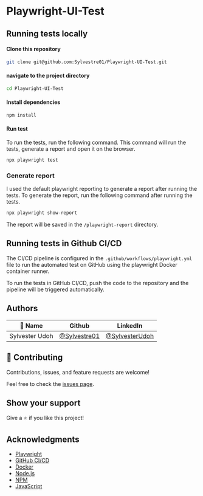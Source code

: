 # Playwright-UI-Test
## Running tests locally

#### Clone this repository
```bash 
git clone git@github.com:Sylvestre01/Playwright-UI-Test.git
```

#### navigate to the project directory
```bash
cd Playwright-UI-Test
```

#### Install dependencies
```bash
npm install
```

#### Run test
<!-- Describe that the command below will run the test, generate report and open it on the browsers -->
To run the tests, run the following command. This command will run the tests, generate a report and open it on the browser.

```bash
npx playwright test
```

### Generate report
<!-- Describe the use of playwright reporting. -->
I used the default playwright reporting to generate a report after running the tests. To generate the report, run the following command after running the tests.

```bash
npx playwright show-report
```

The report will be saved in the `/playwright-report` directory.




## Running tests in Github CI/CD
The CI/CD pipeline is configured in the `.github/workflows/playwright.yml` file to run the automated test on GitHub using the playwright Docker container runner.

To run the tests in GitHub CI/CD, push the code to the repository and the pipeline will be triggered automatically.




## Authors
| 👤 Name        | Github                                         | LinkedIn                                                   |
|----------------|------------------------------------------------|------------------------------------------------------------|
| Sylvester Udoh | [@Sylvestre01](https://github.com/Sylvestre01) |[@SylvesterUdoh](https://www.linkedin.com/in/sylvester-udoh/) |

## 🤝 Contributing
Contributions, issues, and feature requests are welcome!

Feel free to check the [issues page](https://github.com/Sylvestre01/Playwright-UI-Test/issues).

## Show your support
Give a ⭐️ if you like this project!

## Acknowledgments
- [Playwright](https://playwright.dev/)
- [GitHub CI/CD](https://docs.github.com/ee/ci/)
- [Docker](https://www.docker.com/)
- [Node.js](https://nodejs.org/)
- [NPM](https://www.npmjs.com/)
- [JavaScript](https://www.javascriptlang.org/)